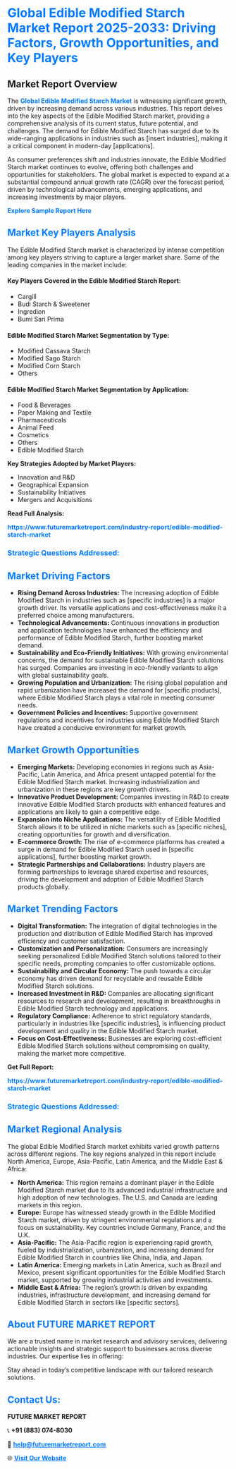 <h1 style="color: #007BFF;">Global Edible Modified Starch Market Report 2025-2033: Driving Factors, Growth Opportunities, and Key Players</h1>

<section id="overview">
<h2>Market Report Overview</h2>
<p>The <a href="https://www.futuremarketreport.com/industry-report/edible-modified-starch-market" style="color: #007BFF; text-decoration: none;"><strong>Global Edible Modified Starch Market</strong></a> is witnessing significant growth, driven by increasing demand across various industries. This report delves into the key aspects of the Edible Modified Starch market, providing a comprehensive analysis of its current status, future potential, and challenges. The demand for Edible Modified Starch has surged due to its wide-ranging applications in industries such as [insert industries], making it a critical component in modern-day [applications].</p>
<p>As consumer preferences shift and industries innovate, the Edible Modified Starch market continues to evolve, offering both challenges and opportunities for stakeholders. The global market is expected to expand at a substantial compound annual growth rate (CAGR) over the forecast period, driven by technological advancements, emerging applications, and increasing investments by major players.</p>
</section>

<section id="overview">
<p><a href="https://www.futuremarketreport.com/request-sample/reportId=110845" style="color: #007BFF; text-decoration: none;"><strong>Explore Sample Report Here</strong></a></p>
</section>

<section id="key-players">
<h2 style="color: #007BFF;">Market Key Players Analysis</h2>
<p>The Edible Modified Starch market is characterized by intense competition among key players striving to capture a larger market share. Some of the leading companies in the market include:</p>
<h4>Key Players Covered in the Edible Modified Starch Report:</h4>
<ul><li>Cargill</li><li>Budi Starch &amp; Sweetener</li><li>Ingredion</li><li>Bumi Sari Prima</li></ul>
<h4>Edible Modified Starch Market Segmentation by Type:</h4>
<ul><li>Modified Cassava Starch</li><li>Modified Sago Starch</li><li>Modified Corn Starch</li><li>Others</li></ul>

<h4>Edible Modified Starch Market Segmentation by Application:</h4>
<ul><li>Food &amp; Beverages</li><li>Paper Making and Textile</li><li>Pharmaceuticals</li><li>Animal Feed</li><li>Cosmetics</li><li>Others</li><li>Edible Modified Starch</li></ul>
<p><strong>Key Strategies Adopted by Market Players:</strong></p>
<ul>
<li>Innovation and R&D</li>
<li>Geographical Expansion</li>
<li>Sustainability Initiatives</li>
<li>Mergers and Acquisitions</li>
</ul>
</section>

<section>
<p><strong>Read Full Analysis: </strong></p><a href="https://www.futuremarketreport.com/industry-report/edible-modified-starch-market" style="color: #007BFF; text-decoration: none;"><strong>https://www.futuremarketreport.com/industry-report/edible-modified-starch-market</strong></a>
<h3 style="color: #007BFF;">Strategic Questions Addressed:</h3>
</section>

<section id="driving-factors">
<h2 style="color: #007BFF;">Market Driving Factors</h2>
<ul>
<li><strong>Rising Demand Across Industries:</strong> The increasing adoption of Edible Modified Starch in industries such as [specific industries] is a major growth driver. Its versatile applications and cost-effectiveness make it a preferred choice among manufacturers.</li>
<li><strong>Technological Advancements:</strong> Continuous innovations in production and application technologies have enhanced the efficiency and performance of Edible Modified Starch, further boosting market demand.</li>
<li><strong>Sustainability and Eco-Friendly Initiatives:</strong> With growing environmental concerns, the demand for sustainable Edible Modified Starch solutions has surged. Companies are investing in eco-friendly variants to align with global sustainability goals.</li>
<li><strong>Growing Population and Urbanization:</strong> The rising global population and rapid urbanization have increased the demand for [specific products], where Edible Modified Starch plays a vital role in meeting consumer needs.</li>
<li><strong>Government Policies and Incentives:</strong> Supportive government regulations and incentives for industries using Edible Modified Starch have created a conducive environment for market growth.</li>
</ul>
</section>

<section id="growth-opportunities">
<h2 style="color: #007BFF;">Market Growth Opportunities</h2>
<ul>
<li><strong>Emerging Markets:</strong> Developing economies in regions such as Asia-Pacific, Latin America, and Africa present untapped potential for the Edible Modified Starch market. Increasing industrialization and urbanization in these regions are key growth drivers.</li>
<li><strong>Innovative Product Development:</strong> Companies investing in R&D to create innovative Edible Modified Starch products with enhanced features and applications are likely to gain a competitive edge.</li>
<li><strong>Expansion into Niche Applications:</strong> The versatility of Edible Modified Starch allows it to be utilized in niche markets such as [specific niches], creating opportunities for growth and diversification.</li>
<li><strong>E-commerce Growth:</strong> The rise of e-commerce platforms has created a surge in demand for Edible Modified Starch used in [specific applications], further boosting market growth.</li>
<li><strong>Strategic Partnerships and Collaborations:</strong> Industry players are forming partnerships to leverage shared expertise and resources, driving the development and adoption of Edible Modified Starch products globally.</li>
</ul>
</section>

<section id="trending-factors">
<h2 style="color: #007BFF;">Market Trending Factors</h2>
<ul>
<li><strong>Digital Transformation:</strong> The integration of digital technologies in the production and distribution of Edible Modified Starch has improved efficiency and customer satisfaction.</li>
<li><strong>Customization and Personalization:</strong> Consumers are increasingly seeking personalized Edible Modified Starch solutions tailored to their specific needs, prompting companies to offer customizable options.</li>
<li><strong>Sustainability and Circular Economy:</strong> The push towards a circular economy has driven demand for recyclable and reusable Edible Modified Starch solutions.</li>
<li><strong>Increased Investment in R&D:</strong> Companies are allocating significant resources to research and development, resulting in breakthroughs in Edible Modified Starch technology and applications.</li>
<li><strong>Regulatory Compliance:</strong> Adherence to strict regulatory standards, particularly in industries like [specific industries], is influencing product development and quality in the Edible Modified Starch market.</li>
<li><strong>Focus on Cost-Effectiveness:</strong> Businesses are exploring cost-efficient Edible Modified Starch solutions without compromising on quality, making the market more competitive.</li>
</ul>
</section>

<section>
<p><strong>Get Full Report: </strong></p><a href="https://www.futuremarketreport.com/industry-report/edible-modified-starch-market" style="color: #007BFF; text-decoration: none;"><strong>https://www.futuremarketreport.com/industry-report/edible-modified-starch-market</strong></a>
<h3 style="color: #007BFF;">Strategic Questions Addressed:</h3>
</section>


<section id="regional-analysis">
<h2 style="color: #007BFF;">Market Regional Analysis</h2>
<p>The global Edible Modified Starch market exhibits varied growth patterns across different regions. The key regions analyzed in this report include North America, Europe, Asia-Pacific, Latin America, and the Middle East & Africa:</p>
<ul>
<li><strong>North America:</strong> This region remains a dominant player in the Edible Modified Starch market due to its advanced industrial infrastructure and high adoption of new technologies. The U.S. and Canada are leading markets in this region.</li>
<li><strong>Europe:</strong> Europe has witnessed steady growth in the Edible Modified Starch market, driven by stringent environmental regulations and a focus on sustainability. Key countries include Germany, France, and the U.K.</li>
<li><strong>Asia-Pacific:</strong> The Asia-Pacific region is experiencing rapid growth, fueled by industrialization, urbanization, and increasing demand for Edible Modified Starch in countries like China, India, and Japan.</li>
<li><strong>Latin America:</strong> Emerging markets in Latin America, such as Brazil and Mexico, present significant opportunities for the Edible Modified Starch market, supported by growing industrial activities and investments.</li>
<li><strong>Middle East & Africa:</strong> The region’s growth is driven by expanding industries, infrastructure development, and increasing demand for Edible Modified Starch in sectors like [specific sectors].</li>
</ul>
</section>

<footer>
<h2 style="color: #007BFF;">About FUTURE MARKET REPORT</h2>
<p>We are a trusted name in market research and advisory services, delivering actionable insights and strategic support to businesses across diverse industries. Our expertise lies in offering:</p>

<p>Stay ahead in today’s competitive landscape with our tailored research solutions.</p>

<h2 style="color: #007BFF;">Contact Us:</h2>
<p><strong>FUTURE MARKET REPORT</strong></p>
<p>📞 <strong>+91 (883) 074-8030</strong></p>
<p>📧 <strong><a href="mailto:help@futuremarketreport.com" style="color: #007BFF;">help@futuremarketreport.com</a></strong></p>
<p>🌐 <strong><a href="https://www.futuremarketreport.com/" style="color: #007BFF;">Visit Our Website</a></strong></p>
</footer>